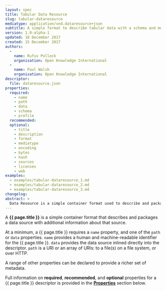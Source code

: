 ```yaml
---
layout: spec
title: Tabular Data Resource
slug: tabular-dataresource
mediatype: application/vnd.dataresource+json
subtitle: A simple format to describe tabular data with a schema and metadata.
version: 1.0-alpha-1
updated: 18 December 2017
created: 15 December 2017
authors:
  -
    name: Rufus Pollock
    organisation: Open Knowledge International
  -
    name: Paul Walsh
    organisation: Open Knowledge International
descriptor:
  file: dataresource.json
properties:
  required:
    - name
    - path
    - data
    - schema
    - profile
  recommended:
  optional:
    - title
    - description
    - format
    - mediatype
    - encoding
    - bytes
    - hash
    - sources
    - licenses
    - web
examples:
  - examples/tabular-dataresource_1.md
  - examples/tabular-dataresource_2.md
  - examples/tabular-dataresource_3.md
changelog:
abstract: >
  Data Resource is a simple container format used to describe and package a data source with additional metadata about that data source. By providing a minimum set of required properties and a range of recommended and optional properties, the format enables a simple contract for data interoperability that is governed by minimalism.
---
```


A **{{ page.title }}** is a simple container format that describes and packages a data source with additional information about that source.

At a minimum, a {{ page.title }} requires a `name` property, and one of the `path` or `data` properties. `name` provides a human and machine-readable identifier for the {{ page.title }}. `data` provides the data source inlined directly into the descriptor. `path` is a URI or an array of URIs: to a file(s) on a file system, or over HTTP.

A range of other properties can be declared to provide a richer set of metadata.

Full information on **required**, **recommended**, and **optional** properties for a {{ page.title }} descriptor is provided in the [**Properties**](#properties) section below.
